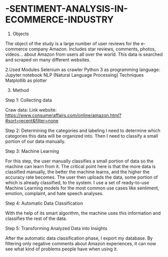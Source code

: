 # -SENTIMENT-ANALYSIS-IN-ECOMMERCE-INDUSTRY
1. Objects

The object of the study is a large number of user reviews for the e-commerce company Amazon. Includes star reviews, comments, photos, videos... about Amazon from users all over the world. This data is searched and scraped on many different websites.

2.Used Modules
Selenium as crawler
Python 3 as programming language: Jupyter notebook
NLP (Natural Language Processing) Techniques
Matplotlib as plotter

3. Method

Step 1: Collecting data

Craw data:
Link website: 
https://www.consumeraffairs.com/online/amazon.html?#sort=recent&filter=none

Step 2: Determining the categories and labeling
I need to determine which categories this data will be organized into. Then I need to
classify a small portion of our data manually.

Step 3: Machine Learning

For this step, the user manually classifies a small portion of data so the machine can learn
from it. The critical point here is that the more data is classified manually, the better the
machine learns, and the higher the accuracy rate becomes.
The user then uploads the data, some portion of which is already classified, to the system.
I use a set of ready-to-use Machine Learning models for the most common use cases
like sentiment, emotion, complaint, and hate speech analyses.

Step 4: Automatic Data Classification

With the help of its smart algorithm, the machine uses this information and classifies the
rest of the data.

Step 5: Transforming Analyzed Data into Insights

After the automatic data classification phase, I export my database.
By filtering only negative comments about Amazon experiences, it can now see what kind
of problems people have when using it.
